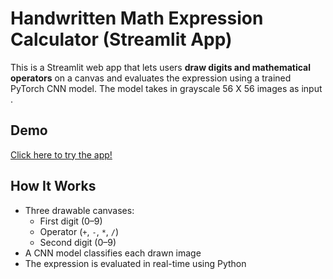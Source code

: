 # Handwritten Math Expression Calculator (Streamlit App)

This is a Streamlit web app that lets users **draw digits and mathematical operators** on a canvas and evaluates the expression using a trained PyTorch CNN model. The model takes in grayscale 56 X 56 images as input . 

## Demo

[Click here to try the app!]([https://your-streamlit-cloud-url](https://handwrittendigitcalculator-ntvbdflgmrhdvexh42lcbz.streamlit.app/))

## How It Works

- Three drawable canvases:
  - First digit (0–9)
  - Operator (`+`, `-`, `*`, `/`)
  - Second digit (0–9)
- A CNN model classifies each drawn image
- The expression is evaluated in real-time using Python


